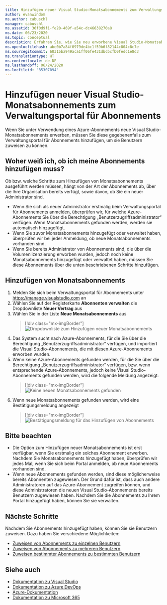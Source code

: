 ```yaml
---
title: Hinzufügen neuer Visual Studio-Monatsabonnements zum Verwaltungsportal für Abonnements| Microsoft-Dokumentation
author: evanwindom
ms.author: cabuschl
manager: cabuschl
ms.assetid: 36f0d9f1-fe28-469f-a54c-dc46638270a8
ms.date: 06/23/2020
ms.topic: conceptual
description: Erfahren Sie, wie Sie neu erworbene Visual Studio-Monatsabonnements zum Verwaltungsportal für Abonnements hinzufügen
ms.openlocfilehash: abe0b7a84f0979de4bc1f59b6f82144c804c8c7e
ms.sourcegitcommit: 60315ba949aca1ff06fe431dbcbcfb0fedc1e8d3
ms.translationtype: HT
ms.contentlocale: de-DE
ms.lasthandoff: 06/24/2020
ms.locfileid: "85307094"
---
```

# <a name="add-new-monthly-visual-studio-subscriptions-to-the-subscriptions-administration-portal"></a>Hinzufügen neuer Visual Studio-Monatsabonnements zum Verwaltungsportal für Abonnements
Wenn Sie unter Verwendung eines Azure-Abonnements neue Visual Studio-Monatsabonnements erwerben, müssen Sie diese gegebenenfalls zum Verwaltungsportal für Abonnements hinzufügen, um sie Benutzern zuweisen zu können.  

## <a name="how-do-i-know-if-i-need-to-add-my-subscriptions"></a>Woher weiß ich, ob ich meine Abonnements hinzufügen muss?
Ob bzw. welche Schritte zum Hinzufügen von Monatsabonnements ausgeführt werden müssen, hängt von der Art der Abonnements ab, über die Ihre Organisation bereits verfügt, sowie davon, ob Sie ein neuer Administrator sind.
- Wenn Sie sich als neuer Administrator erstmalig beim Verwaltungsportal für Abonnements anmelden, überprüfen wir, für welche Azure-Abonnements Sie über die Berechtigung „Benutzerzugriffsadministrator“ verfügen.  Wenn Monatsabonnements gefunden werden, werden sie automatisch hinzugefügt. 
- Wenn Sie zuvor Monatsabonnements hinzugefügt oder verwaltet haben, überprüfen wir bei jeder Anmeldung, ob neue Monatsabonnements vorhanden sind. 
- Wenn Sie bereits Administrator von Abonnements sind, die über die Volumenlizenzierung erworben wurden, jedoch noch keine Monatsabonnements hinzugefügt oder verwaltet haben, müssen Sie diese Abonnements über die unten beschriebenen Schritte hinzufügen.

## <a name="how-to-add-monthly-subscriptions"></a>Hinzufügen von Monatsabonnements
1. Melden Sie sich beim Verwaltungsportal für Abonnements unter <https://manage.visualstudio.com> an
1. Wählen Sie auf der Registerkarte **Abonnenten verwalten** die Dropdownliste **Neuer Vertrag** aus 
1. Wählen Sie in der Liste **Neue Monatsabonnements**  aus
   > [!div class="mx-imgBorder"]
   > ![Dropdownliste zum Hinzufügen neuer Monatsabonnements](_img/add-monthly-subs/add-subs-drop-down.png)
1. Das System sucht nach Azure-Abonnements, für die Sie über die Berechtigung „Benutzerzugriffsadministrator“ verfügen, und importiert die Visual Studio-Abonnements, die mit diesen Azure-Abonnements erworben wurden.
1. Wenn keine Azure-Abonnements gefunden werden, für die Sie über die Berechtigung „Benutzerzugriffsadministrator“ verfügen, bzw. wenn entsprechende Azure-Abonnements, jedoch keine Visual Studio-Abonnements gefunden werden, wird die folgende Meldung angezeigt:
   > [!div class="mx-imgBorder"]
   > ![Keine neuen Monatsabonnements gefunden](_img/add-monthly-subs/no-subs-found.png)
1. Wenn neue Monatsabonnements gefunden werden, wird eine Bestätigungsmeldung angezeigt
   > [!div class="mx-imgBorder"]
   > ![Bestätigungsmeldung für das Hinzufügen von Abonnements](_img/add-monthly-subs/subs-added-confirmation.png)

## <a name="things-to-keep-in-mind"></a>Bitte beachten
- Die Option zum Hinzufügen neuer Monatsabonnements ist erst verfügbar, wenn Sie erstmalig ein solches Abonnement erwerben.  Nachdem Sie Monatsabonnements hinzugefügt haben, überprüfen wir jedes Mal, wenn Sie sich beim Portal anmelden, ob neue Abonnements vorhanden sind. 
- Wenn neue Abonnements gefunden werden, sind diese möglicherweise bereits Abonnenten zugewiesen.  Der Grund dafür ist, dass auch andere Administratoren auf das Azure-Abonnement zugreifen können, und diese Administratoren die neuen Visual Studio-Abonnements bereits Benutzern zugewiesen haben.  Nachdem Sie die Abonnements zu Ihrem Portal hinzugefügt haben, können Sie sie verwalten. 

## <a name="next-steps"></a>Nächste Schritte
Nachdem Sie Abonnements hinzugefügt haben, können Sie sie Benutzern zuweisen.  Dazu haben Sie verschiedene Möglichkeiten:
- [Zuweisen von Abonnements zu einzelnen Benutzern](assign-license.md)
- [Zuweisen von Abonnements zu mehreren Benutzern](assign-license-bulk.md)
- [Zuweisen bestimmter Abonnements zu bestimmten Benutzern](assign-guid.md)

## <a name="see-also"></a>Siehe auch
- [Dokumentation zu Visual Studio](https://docs.microsoft.com/visualstudio/)
- [Dokumentation zu Azure DevOps](https://docs.microsoft.com/azure/devops/)
- [Azure-Dokumentation](https://docs.microsoft.com/azure/)
- [Dokumentation zu Microsoft 365](https://docs.microsoft.com/microsoft-365/)
